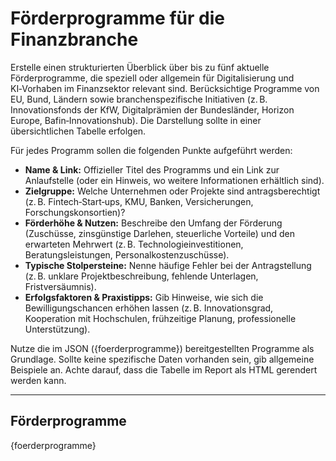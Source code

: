 <!-- foerderprogramme.md -->
# Förderprogramme für die Finanzbranche

Erstelle einen strukturierten Überblick über bis zu fünf aktuelle Förderprogramme, die speziell oder allgemein für Digitalisierung und KI‑Vorhaben im Finanzsektor relevant sind. Berücksichtige Programme von EU, Bund, Ländern sowie branchenspezifische Initiativen (z. B. Innovationsfonds der KfW, Digitalprämien der Bundesländer, Horizon Europe, Bafin‑Innovationshub). Die Darstellung sollte in einer übersichtlichen Tabelle erfolgen.

Für jedes Programm sollen die folgenden Punkte aufgeführt werden:

* **Name & Link:** Offizieller Titel des Programms und ein Link zur Anlaufstelle (oder ein Hinweis, wo weitere Informationen erhältlich sind).
* **Zielgruppe:** Welche Unternehmen oder Projekte sind antragsberechtigt (z. B. Fintech‑Start‑ups, KMU, Banken, Versicherungen, Forschungskonsortien)?
* **Förderhöhe & Nutzen:** Beschreibe den Umfang der Förderung (Zuschüsse, zinsgünstige Darlehen, steuerliche Vorteile) und den erwarteten Mehrwert (z. B. Technologieinvestitionen, Beratungsleistungen, Personalkostenzuschüsse).
* **Typische Stolpersteine:** Nenne häufige Fehler bei der Antragstellung (z. B. unklare Projektbeschreibung, fehlende Unterlagen, Fristversäumnis).
* **Erfolgsfaktoren & Praxistipps:** Gib Hinweise, wie sich die Bewilligungschancen erhöhen lassen (z. B. Innovationsgrad, Kooperation mit Hochschulen, frühzeitige Planung, professionelle Unterstützung).

Nutze die im JSON ({foerderprogramme}) bereitgestellten Programme als Grundlage. Sollte keine spezifische Daten vorhanden sein, gib allgemeine Beispiele an. Achte darauf, dass die Tabelle im Report als HTML gerendert werden kann.

---

## Förderprogramme

{foerderprogramme}